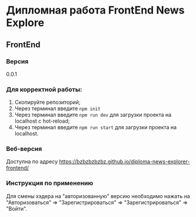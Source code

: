 # Дипломная работа FrontEnd News Explore

## FrontEnd

### Версия

0.0.1

### Для корректной работы:
1. Скопируйте репозиторий;
2. Через терминал введите `npm init`
3. Через терминал введите `npm run dev` для загрузки проекта на localhost c hot-reload;
4. Через терминал введите `npm run start` для загрузки проекта на localhost.

### Веб-версия
Доступна по адресу https://bzbzbzbzbz.github.io/diploma-news-explorer-frontend/

### Инструкция по применению 
Для смены хэдера на "авторизованную" версию необходимо нажать на "Авторизоваться" => "Зарегистрироваться" => "Зарегистрироваться" => "Войти".
